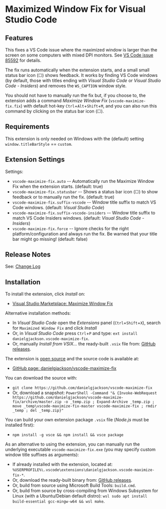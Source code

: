 # Maximized Window Fix for Visual Studio Code

<!-- ![Maximize Window](icon.png) -->

## Features

This fixes a VS Code issue where the maximized window is larger than the screen on some computers with mixed DPI monitors.  See [VS Code issue 85592](https://github.com/microsoft/vscode/issues/85592) for details.

The fix runs automatically when the extension starts, and a small small status bar icon (☐) shows feedback.  It works by finding VS Code windows (by default, those with titles ending with *Visual Studio Code* or *Visual Studio Code - Insiders*) and removes the `WS_CAPTION` window style. 

You should not have to manually run the fix but, if you choose to, the extension adds a command *Maximize Window Fix* (`vscode-maximize-fix.fix`) with default hot-key `Ctrl`+`Alt`+`Shift`+`M`, and you can also run this command by clicking on the status bar icon (☐).


## Requirements

This extension is only needed on Windows with the (default) setting `window.titleBarStyle` == `custom`.


## Extension Settings

Settings:

* `vscode-maximize-fix.auto` -- Automatically run the Maximize Window Fix when the extension starts. (default: true)
* `vscode-maximize-fix.statusbar` -- Shows a status bar icon (☐) to show feedback or to manually run the fix. (default: true)
* `vscode-maximize-fix.suffix-vscode` -- Window title suffix to match VS Code windows. (default: *Visual Studio Code*)
* `vscode-maximize-fix.suffix-vscode-insiders` -- Window title suffix to match VS Code Insiders windows. (default: *Visual Studio Code - Insiders*)
* `vscode-maximize-fix.force` -- Ignore checks for the right platform/configuration and always run the fix. Be warned that your title bar might go missing! (default: false)


## Release Notes

See: [Change Log](CHANGELOG.md)


## Installation

To install the extension, click *Install* on:

* [Visual Studio Marketplace: Maximize Window Fix](https://marketplace.visualstudio.com/items?itemName=danielgjackson.vscode-maximize-fix)

Alternative installation methods:

* In *Visual Studio Code* open the *Extensions* panel (`Ctrl`+`Shift`+`X`), search for `Maximized Window Fix` and click *Install*
* Or, in *Visual Studio Code* press `Ctrl`+`P` and type: `ext install danielgjackson.vscode-maximize-fix`.
* Or, manually *Install from VSIX...* the ready-built `.vsix` file from: [GitHub releases](https://github.com/danielgjackson/vscode-maximize-fix/releases).

The extension is [open source](https://github.com/danielgjackson/vscode-maximize-fix/blob/master/LICENSE.txt) and the source code is available at:

* [GitHub page: danielgjackson/vscode-maximize-fix](https://github.com/danielgjackson/vscode-maximize-fix)

You can download the source with:

* `git clone https://github.com/danielgjackson/vscode-maximize-fix`
* Or, download a snapshot: `PowerShell -Command "& {Invoke-WebRequest https://github.com/danielgjackson/vscode-maximize-fix/archive/master.zip -o _temp.zip ; Expand-Archive _temp.zip ; move _temp\vscode-maximize-fix-master vscode-maximize-fix ; rmdir _temp ; del _temp.zip}"`
<!--
* Or, download a snapshot using Windows Subsystem for Linux: `wsl curl -L https://github.com/danielgjackson/vscode-maximize-fix/archive/master.zip -o _temp.zip ; unzip _temp.zip -d _temp ; mv _temp/vscode-maximize-fix-master vscode-maximize-fix ; rmdir _temp ; rm _temp.zip`
-->

You can build your own extension package `.vsix` file (*Node.js* must be installed first):

* `npm install -g vsce && npm install && vsce package`

<!--
To publish your extension:

* `vsce publish`
-->

As an alternative to using the extension, you can manually run the underlying executable `vscode-maximize-fix.exe` (you may specify custom window title suffixes as arguments):

* If already installed with the extension, located at: `%USERPROFILE%\.vscode\extensions\danielgjackson.vscode-maximize-fix-*`.
* Or, download the ready-built binary from: [GitHub releases](https://github.com/danielgjackson/vscode-maximize-fix/releases).
* Or, build from source using Microsoft Build Tools: `build.cmd`.
* Or, build from source by cross-compiling from Windows Subsystem for Linux (with a Ubuntu/Debian default distro): `wsl sudo apt install build-essential gcc-mingw-w64 && wsl make`.
